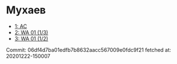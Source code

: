 # Мухаев
- [1: AC](1.md)
- [2: WA 01 (1/3)](2.md)
- [3: WA 01 (1/2)](3.md)

Commit: 06df4d7ba01edfb7b8632aacc567009e0fdc9f21
 fetched at: 20201222-150007
